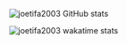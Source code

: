 ![joetifa2003 GitHub stats](https://github-readme-stats.vercel.app/api?username=joetifa2003&count_private=true&show_icons=true)

![joetifa2003 wakatime stats](https://github-readme-stats.vercel.app/api/wakatime?username=joetifa2003&layout=compact)
